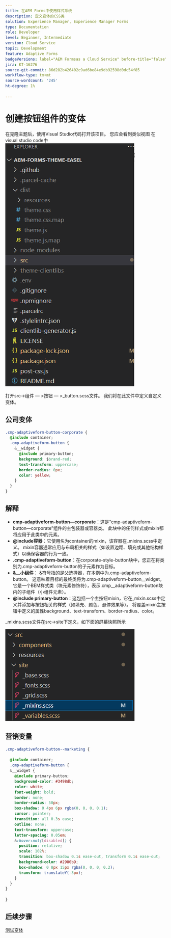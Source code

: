 ```yaml
---
title: 在AEM Forms中使用样式系统
description: 定义变体的CSS类
solution: Experience Manager, Experience Manager Forms
type: Documentation
role: Developer
level: Beginner, Intermediate
version: Cloud Service
topic: Development
feature: Adaptive Forms
badgeVersions: label="AEM Formsas a Cloud Service" before-title="false"
jira: KT-16276
source-git-commit: 86d282b426402c9ad6be84e9db92598d0dc54f85
workflow-type: tm+mt
source-wordcount: '245'
ht-degree: 1%

---
```


# 创建按钮组件的变体

在克隆主题后，使用Visual Studio代码打开该项目。 您应会看到类似视图
在visual studio code中
![项目资源管理器](assets/easel-theme.png)

打开src->组件 — >按钮 — >_button.scss文件。 我们将在此文件中定义自定义变体。

## 公司变体

```css
.cmp-adaptiveform-button-corporate {
  @include container;
  .cmp-adaptiveform-button {
    &__widget {
      @include primary-button;
      background: $brand-red;
      text-transform: uppercase;
      border-radius: 0px;
      color: yellow;
    }
  }
}
```

## 解释

* **cmp-adaptiveform-button—corporate**：这是“cmp-adaptiveform-button—corporate”组件的主包装器或容器类。
此块中的任何样式或mixin都将应用于此类中的元素。
* **@include容器**：它使用名为container的mixin，该容器在_mixins.scss中定义。 mixin容器通常应用与布局相关的样式（如设置边距、填充或其他结构样式）以确保容器的行为一致。
* **.cmp-adaptiveform-button**：在corporate-style-button块中，您正在将类别为.cmp-adaptiveform-button的子元素作为目标。
* **&amp;__小组件**： &amp;符号指的是父选择器，在本例中为.cmp-adaptiveform-button。
这意味着目标的最终类将为.cmp-adaptiveform-button__widget，它是一个BEM样式类（块元素修饰符），表示.cmp__adaptiveform-button块内的子组件（小组件元素）。
* **@include primary-button**：这包括一个主按钮mixin，它在_mixin.scss中定义并添加与按钮相关的样式（如填充、颜色、悬停效果等）。 将覆盖mixin主按钮中定义的属性background、text-transform、border-radius、color。

_mixins.scss文件在src->site下定义，如下面的屏幕快照所示

![mixin.scss](assets/mixins.png)

## 营销变量

```css
.cmp-adaptiveform-button--marketing {
  
  @include container;
  .cmp-adaptiveform-button {
  &__widget {
    @include primary-button;
    background-color: #3498db;
    color: white;
    font-weight: bold;
    border: none;
    border-radius: 50px;
    box-shadow: 0 4px 6px rgba(0, 0, 0, 0.1);
    cursor: pointer;
    transition: all 0.3s ease;
    outline: none;
    text-transform: uppercase;
    letter-spacing: 0.05em;
    &:hover:not([disabled]) {
      position: relative;
      scale: 102%;
      transition: box-shadow 0.1s ease-out, transform 0.1s ease-out;
      background-color: #2980b9;
      box-shadow: 0 8px 15px rgba(0, 0, 0, 0.2);
      transform: translateY(-3px);
    }
  }
}
  
}
```

## 后续步骤

[测试变体](./build.md)


